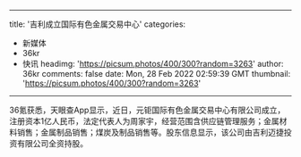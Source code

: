
---
title: '吉利成立国际有色金属交易中心'
categories: 
 - 新媒体
 - 36kr
 - 快讯
headimg: 'https://picsum.photos/400/300?random=3263'
author: 36kr
comments: false
date: Mon, 28 Feb 2022 02:59:39 GMT
thumbnail: 'https://picsum.photos/400/300?random=3263'
---

<div>   
36氪获悉，天眼查App显示，近日，元钜国际有色金属交易中心有限公司成立，注册资本1亿人民币，法定代表人为周家宇，经营范围含供应链管理服务；金属材料销售；金属制品销售；煤炭及制品销售等。股东信息显示，该公司由吉利迈捷投资有限公司全资持股。  
</div>
            